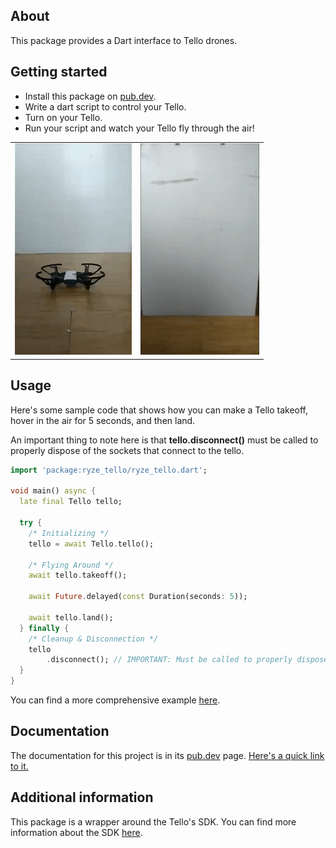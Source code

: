
## About

This package provides a Dart interface to Tello drones.

## Getting started

* Install this package on [pub.dev](https://pub.dev/packages/ryze_tello).
* Write a dart script to control your Tello.
* Turn on your Tello.
* Run your script and watch your Tello fly through the air!

<table>
  <tr>
    <td><img src="https://github.com/eliaxelang007/eliaxelang007/blob/main/static/tello_takeoff.gif" alt="A Tello drone taking off"/></td>
    <td><img src="https://github.com/eliaxelang007/eliaxelang007/blob/main/static/tello_flip.gif" alt="A Tello drone doing a flip"/></td>
  </tr>
</table>

## Usage

Here's some sample code that shows how you can make a Tello takeoff,
hover in the air for 5 seconds, and then land. 

An important thing to note here is that **tello.disconnect()** must be called 
to properly dispose of the sockets that connect to the tello.

```dart
import 'package:ryze_tello/ryze_tello.dart';

void main() async {
  late final Tello tello;

  try {
    /* Initializing */
    tello = await Tello.tello();

    /* Flying Around */
    await tello.takeoff();

    await Future.delayed(const Duration(seconds: 5));

    await tello.land();
  } finally {
    /* Cleanup & Disconnection */
    tello
        .disconnect(); // IMPORTANT: Must be called to properly dispose of the sockets that connect to the tello.
  }
}
```

You can find a more comprehensive example [here](example/ryze_tello_example.dart).

## Documentation

The documentation for this project is in its [pub.dev](https://pub.dev/packages/ryze_tello) page.
[Here's a quick link to it.](https://pub.dev/documentation/ryze_tello/latest/ryze_tello/ryze_tello-library.html)

## Additional information

This package is a wrapper around the Tello's SDK.
You can find more information about the SDK [here](https://dl-cdn.ryzerobotics.com/downloads/tello/20180910/Tello%20SDK%20Documentation%20EN_1.3.pdf).
